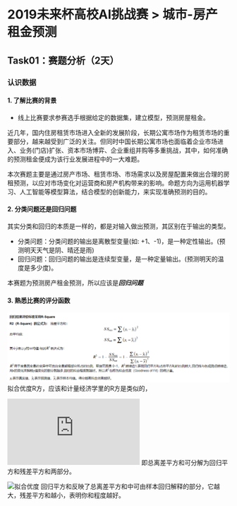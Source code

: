 # 2019未来杯高校AI挑战赛 > 城市-房产租金预测
## Task01：赛题分析（2天）
### 认识数据
#### 1. 了解比赛的背景
* 线上比赛要求参赛选手根据给定的数据集，建立模型，预测房屋租金。

近几年，国内住房租赁市场进入全新的发展阶段，长期公寓市场作为租赁市场的重要部分，越来越受到广泛的关注。但同时中国长期公寓市场也面临着企业市场进入、业务(门店)扩张、资本市场博弈、企业重组并购等多重挑战，其中，如何准确的预测租金便成为该行业发展进程中的一大难题。

本次赛题主要是通过房产市场、租赁市场、市场需求以及房屋配置来做出合理的房租预测，以应对市场变化对运营商和房产机构带来的影响。命题方向为运用机器学习、人工智能等模型算法，结合模型的创新能力，来实现准确预测的目的。

#### 2. 分类问题还是回归问题
其实分类和回归的本质是一样的，都是对输入做出预测，其区别在于输出的类型。
* 分类问题：分类问题的输出是离散型变量(如: +1、-1)，是一种定性输出。(预测明天天气是阴、晴还是雨) 
* 回归问题：回归问题的输出是连续型变量，是一种定量输出。(预测明天的温度是多少度)。

本赛题为预测房产租金预测，所以应该是***回归问题***


#### 3. 熟悉比赛的评分函数

![评分函数](https://github.com/keduosou/Datawhale_learning_note/blob/master/%E8%AF%84%E5%88%86%E5%87%BD%E6%95%B0.jpeg)  
拟合优度R方，应该和计量经济学里的R方是类似的，


![总离差平方和](http://latex.codecogs.com/gif.latex?TSS=RSS+ESS)
即总离差平方和可分解为回归平方和残差平方和两部分。


![拟合优度](http://latex.codecogs.com/gif.latex?R^2=ESS/TSS=1-RSS/TSS)
回归平方和反映了总离差平方和中可由样本回归解释的部分，它越大，残差平方和越小，表明你和程度越好。
